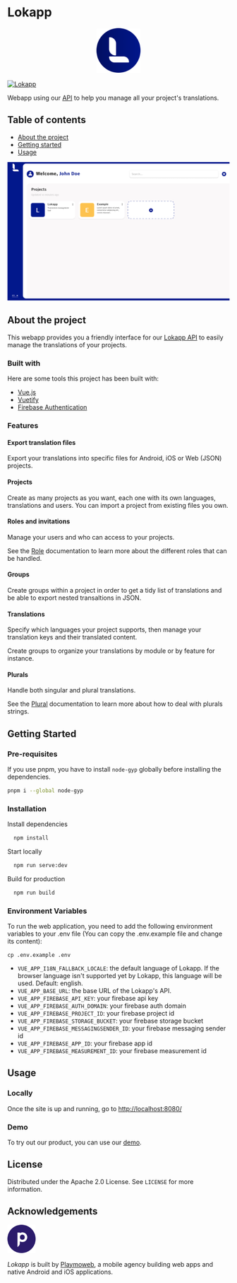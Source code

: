 # Lokapp

<p align="center">
   <a href="https://www.lokapp.io/">
     <img width="20%" src="https://raw.githubusercontent.com/lokappio/.github/main/profile/lokapp-logo-circle.png" alt="Lokapp logo" />
   </a>
</p>

[![Lokapp](https://img.shields.io/badge/Lokapp-https://lokapp.io-02188C.svg)](https://lokapp.io)

Webapp using our [API](https://github.com/lokappio/lokapp-api) to help you manage all your project's translations.

## Table of contents

* [About the project](#about-the-project)
* [Getting started](#getting-started)
* [Usage](#usage)

![Lokapp Screenshot](./documentation/lokapp-cover.png)


## About the project

This webapp provides you a friendly interface for our <a href="https://github.com/lokappio/lokapp-api">Lokapp API</a> to easily manage the translations of your projects.

### Built with

Here are some tools this project has been built with:

* [Vue.js](https://vuejs.org/)  
* [Vuetify](https://vuetifyjs.com/)  
* [Firebase Authentication](https://firebase.google.com/products/auth)

### Features

#### Export translation files

Export your translations into specific files for Android, iOS or Web (JSON) projects.

#### Projects

Create as many projects as you want, each one with its own languages, translations and users. 
You can import a project from existing files you own.

#### Roles and invitations

Manage your users and who can access to your projects.

See the [Role](documentation/roles.md) documentation to learn more about the different roles that can be handled.

#### Groups

Create groups within a project in order to get a tidy list of translations and be able to export nested transaltions in JSON.

#### Translations

Specify which languages your project supports, then manage your translation keys and their translated content.

Create groups to organize your translations by module or by feature for instance.

#### Plurals

Handle both singular and plural translations. 

See the [Plural](documentation/plurals.md) documentation to learn more about how to deal with plurals strings.


## Getting Started

### Pre-requisites

If you use pnpm, you have to install `node-gyp` globally before installing the dependencies.

```bash
pnpm i --global node-gyp
```

### Installation

Install dependencies
```bash
  npm install
```

Start locally
```bash
  npm run serve:dev
```

Build for production
```bash
  npm run build
```

### Environment Variables

To run the web application, you need to add the following environment variables to your .env file (You can copy the .env.example file and change its content):

```
cp .env.example .env
```

* `VUE_APP_I18N_FALLBACK_LOCALE`: the default language of Lokapp. If the browser language isn't supported yet by Lokapp, this language will be used. Default: english.
* `VUE_APP_BASE_URL`: the base URL of the Lokapp's API.
* `VUE_APP_FIREBASE_API_KEY`: your firebase api key
* `VUE_APP_FIREBASE_AUTH_DOMAIN`: your firebase auth domain
* `VUE_APP_FIREBASE_PROJECT_ID`: your firebase project id
* `VUE_APP_FIREBASE_STORAGE_BUCKET`: your firebase storage bucket
* `VUE_APP_FIREBASE_MESSAGINGSENDER_ID`: your firebase messaging sender id
* `VUE_APP_FIREBASE_APP_ID`: your firebase app id
* `VUE_APP_FIREBASE_MEASUREMENT_ID`: your firebase measurement id


## Usage

### Locally

Once the site is up and running, go to [http://localhost:8080/](http://localhost:8080/)


### Demo

To try out our product, you can use our [demo](https://demo.lokapp.io).


## License

Distributed under the Apache 2.0 License. See `LICENSE` for more information.


## Acknowledgements

<a href="https://playmoweb.com/">
  <img src="documentation/playmoweb-logo.png" alt="Playmoweb-Logo" width="64">
</a>

*Lokapp* is built by [Playmoweb](https://playmoweb.com), a mobile agency building web apps and native Android and iOS applications.
